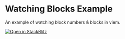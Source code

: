 # Watching Blocks Example

An example of watching block numbers & blocks in viem.

[![Open in StackBlitz](https://developer.stackblitz.com/img/open_in_stackblitz.svg)](https://stackblitz.com/github/wevm/viem/tree/main/examples/blocks_watching-blocks)
